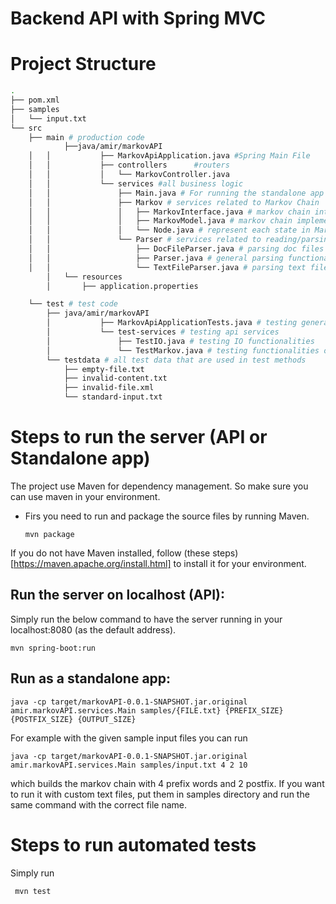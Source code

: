 # Backend API with Spring MVC 


# Project Structure
```bash
.
├── pom.xml
├── samples
│   └── input.txt
└── src
    ├── main # production code
            ├──java/amir/markovAPI
    │   │           ├── MarkovApiApplication.java #Spring Main File
    │   │           ├── controllers      #routers
    │   │           │   └── MarkovController.java 
    │   │           └── services #all business logic
    │   │               ├── Main.java # For running the standalone app
    │   │               ├── Markov # services related to Markov Chain
    │   │               │   ├── MarkovInterface.java # markov chain interface
    │   │               │   ├── MarkovModel.java # markov chain implementation
    │   │               │   └── Node.java # represent each state in Markov chain
    │   │               └── Parser # services related to reading/parsing files
    │   │                   ├── DocFileParser.java # parsing doc files
    │   │                   ├── Parser.java # general parsing functionalities
    │   │                   └── TextFileParser.java # parsing text files
        │   └── resources
        │       ├── application.properties

    └── test # test code
        ├── java/amir/markovAPI
        │           ├── MarkovApiApplicationTests.java # testing general functionalities of spring
        │           └── test-services # testing api services
        │               ├── TestIO.java # testing IO functionalities
        │               └── TestMarkov.java # testing functionalities of markov chain
        └── testdata # all test data that are used in test methods
            ├── empty-file.txt
            ├── invalid-content.txt
            ├── invalid-file.xml
            └── standard-input.txt
```  

# Steps to run the server (API or Standalone app)

The project use Maven for dependency management. So make sure you can use maven in your environment.

- Firs you need to run and package the source files by running Maven.
  ```
  mvn package
  ```
If you do not have Maven installed, follow (these steps)[https://maven.apache.org/install.html] to install it for your environment.

## Run the server on localhost (API):
  Simply run the below command to have the server running in your localhost:8080 (as the default address).
  ```
  mvn spring-boot:run
  ```

## Run as a standalone app:
  ```
  java -cp target/markovAPI-0.0.1-SNAPSHOT.jar.original amir.markovAPI.services.Main samples/{FILE.txt} {PREFIX_SIZE} {POSTFIX_SIZE} {OUTPUT_SIZE}
  ```
  For example with the given sample input files you can run 
  ```
  java -cp target/markovAPI-0.0.1-SNAPSHOT.jar.original amir.markovAPI.services.Main samples/input.txt 4 2 10
  ```
  which builds the markov chain with 4 prefix words and 2 postfix. If you want to run it with custom text files, put them in samples directory and run the same command with the correct file name. 


# Steps to run automated tests

Simply run 
```
 mvn test
```
